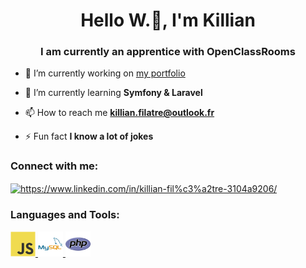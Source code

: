 <h1 align="center">Hello W.👋, I'm Killian</h1>
<h3 align="center">I am currently an apprentice with OpenClassRooms</h3>

- 🔭 I’m currently working on [my portfolio](https://killianfilatre.fr)

- 🌱 I’m currently learning **Symfony & Laravel**

- 📫 How to reach me **killian.filatre@outlook.fr**

- ⚡ Fun fact **I know a lot of jokes**

<h3 align="left">Connect with me:</h3>
<p align="left">
<a href="https://linkedin.com/in/https://www.linkedin.com/in/killian-fil%c3%a2tre-3104a9206/" target="blank"><img align="center" src="https://raw.githubusercontent.com/rahuldkjain/github-profile-readme-generator/master/src/images/icons/Social/linked-in-alt.svg" alt="https://www.linkedin.com/in/killian-fil%c3%a2tre-3104a9206/" height="30" width="40" /></a>
</p>

<h3 align="left">Languages and Tools:</h3>
<p align="left"><a href="https://developer.mozilla.org/en-US/docs/Web/JavaScript" target="_blank" rel="noreferrer"> <img src="https://raw.githubusercontent.com/devicons/devicon/master/icons/javascript/javascript-original.svg" alt="javascript" width="40" height="40"/> </a> <a href="https://www.mysql.com/" target="_blank" rel="noreferrer"> <img src="https://raw.githubusercontent.com/devicons/devicon/master/icons/mysql/mysql-original-wordmark.svg" alt="mysql" width="40" height="40"/> </a> <a href="https://www.php.net" target="_blank" rel="noreferrer"> <img src="https://raw.githubusercontent.com/devicons/devicon/master/icons/php/php-original.svg" alt="php" width="40" height="40"/> </a> </p>
